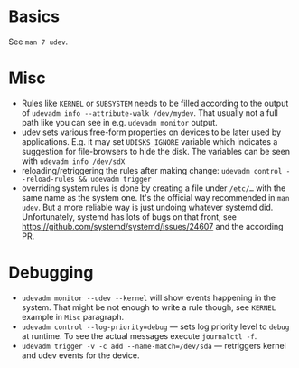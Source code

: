 # Basics

See `man 7 udev`.

# Misc

* Rules like `KERNEL` or `SUBSYSTEM` needs to be filled according to the output of `udevadm info --attribute-walk /dev/mydev`. That usually not a full path like you can see in e.g. `udevadm monitor` output.
* udev sets various free-form properties on devices to be later used by applications. E.g. it may set `UDISKS_IGNORE` variable which indicates a suggestion for file-browsers to hide the disk. The variables can be seen with `udevadm info /dev/sdX`
* reloading/retriggering the rules after making change: `udevadm control --reload-rules && udevadm trigger`
* overriding system rules is done by creating a file under `/etc/…` with the same name as the system one. It's the official way recommended in `man udev`. But a more reliable way is just undoing whatever systemd did. Unfortunately, systemd has lots of bugs on that front, see https://github.com/systemd/systemd/issues/24607 and the according PR.

# Debugging

* `udevadm monitor --udev --kernel` will show events happening in the system. That might be not enough to write a rule though, see `KERNEL` example in `Misc` paragraph.
* `udevadm control --log-priority=debug` — sets log priority level to `debug` at runtime. To see the actual messages execute `journalctl -f`.
* `udevadm trigger -v -c add --name-match=/dev/sda` — retriggers kernel and udev events for the device.
